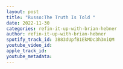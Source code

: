 ```yaml
---
layout: post
title: "Russo:The Truth Is Told "
date: 2022-11-30
categories: refin-it-up-with-brian-hebner
author: refin-it-up-with-brian-hebner
spotify_track_id: 3B83dUpfB1EkMDc3h3miQM
youtube_video_id: 
apple_track_id: 
youtube_metadata: 
---
```

